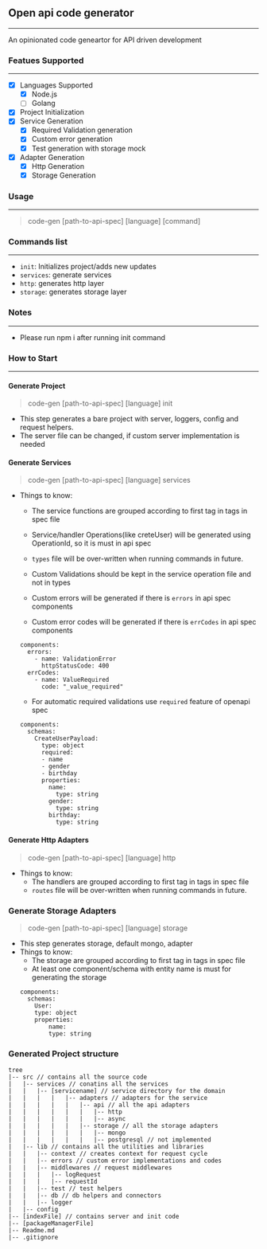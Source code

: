 ## Open api code generator
---
An opinionated code geneartor for API driven development
### Featues Supported
---
- [x] Languages Supported
    - [x] Node.js
    - [ ] Golang
- [x] Project Initialization
- [x] Service Generation
    - [x] Required Validation generation
    - [x] Custom error generation
    - [x] Test generation with storage mock
- [x] Adapter Generation
    - [x] Http Generation
    - [x] Storage Generation

### Usage
---
> code-gen [path-to-api-spec] [language] [command]

### Commands list
--- 
- `init`: Initializes project/adds new updates
- `services`: generate services
- `http`: generates http layer
- `storage`: generates storage layer

### Notes
---
- Please run npm i after running init command

### How to Start
---
#### Generate Project
> code-gen [path-to-api-spec] [language] init
- This step generates a bare project with server, loggers, config and request helpers.
- The server file can be changed, if custom server implementation is needed

#### Generate Services
> code-gen [path-to-api-spec] [language] services
- Things to know:
    - The service functions are grouped according to first tag in tags in spec file
    - Service/handler Operations(like creteUser) will be generated using OperationId, so it is must in api spec
    - `types` file will be over-written when running commands in future.
    - Custom Validations should be kept in the service operation file and not in types
    - Custom errors will be generated if there is `errors` in api spec components
   
    - Custom error codes will be generated if there is `errCodes` in api spec components
    ```
    components:
      errors:
        - name: ValidationError
          httpStatusCode: 400
      errCodes:
        - name: ValueRequired
          code: "_value_required"
    ```

    - For automatic required validations use `required` feature of openapi spec
    ```
    components:
      schemas:
        CreateUserPayload:
          type: object
          required:
          - name
          - gender
          - birthday
          properties:
            name: 
              type: string
            gender:
              type: string
            birthday:
              type: string
    ```
#### Generate Http Adapters
> code-gen [path-to-api-spec] [language] http
- Things to know:
    - The handlers are grouped according to first tag in tags in spec file
    - `routes` file will be over-written when running commands in future.

### Generate Storage Adapters
> code-gen [path-to-api-spec] [language] storage
- This step generates storage, default mongo, adapter
- Things to know:
    - The storage are grouped according to first tag in tags in spec file
    - At least one component/schema with entity name is must for generating the storage
    ```
    components:
      schemas:
        User:
        type: object
        properties:
            name: 
            type: string
    ```

### Generated Project structure
    tree
    |-- src // contains all the source code
    |   |-- services // conatins all the services
    |   |   |-- [servicename] // service directory for the domain
    |   |   |   |   |-- adapters // adapters for the service
    |   |   |   |   |   |-- api // all the api adapters
    |   |   |   |   |   |   |-- http
    |   |   |   |   |   |   |-- async
    |   |   |   |   |   |-- storage // all the storage adapters
    |   |   |   |   |   |   |-- mongo
    |   |   |   |   |   |   |-- postgresql // not implemented
    |   |-- lib // contains all the utilities and libraries
    |   |   |-- context // creates context for request cycle
    |   |   |-- errors // custom error implementations and codes
    |   |   |-- middlewares // request middlewares
    |   |   |   |-- logRequest
    |   |   |   |-- requestId
    |   |   |-- test // test helpers
    |   |   |-- db // db helpers and connectors
    |   |   |-- logger
    |   |-- config
    |-- [indexFile] // contains server and init code
    |-- [packageManagerFile]
    |-- Readme.md
    |-- .gitignore
    